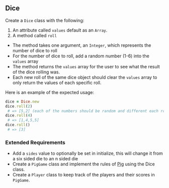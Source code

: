 ## Dice

Create a `Dice` class with the following:

1. An attribute called `values` default as an `Array`.
1. A method called `roll`
  - The method takes one argument, an `Integer`, which represents the number of dice to roll
  - For the number of dice to roll, add a random number (1-6) into the `values` array
  - The method returns the `values` array for the user to see what the result of the dice rolling was.
  - Each new roll of the same dice object should clear the `values` array to only return the values of each specific roll.

Here is an example of the expected usage:

```rb
dice = Dice.new
dice.roll(2)
 # => [5,2] (each of the numbers should be random and different each roll)
dice.roll(4)
 # => [1,4,5,5]
dice.roll()
 # => [3]
```


### Extended Requirements

- Add a `sides` value to optionally be set in initialize, this will change it from a six sided die to an n sided die
- Create a `PigGame` class and implement the rules of [Pig](https://en.wikipedia.org/wiki/Pig_(dice_game)) using the Dice class.
- Create a `Player` class to keep track of the players and their scores in `PigGame`.
